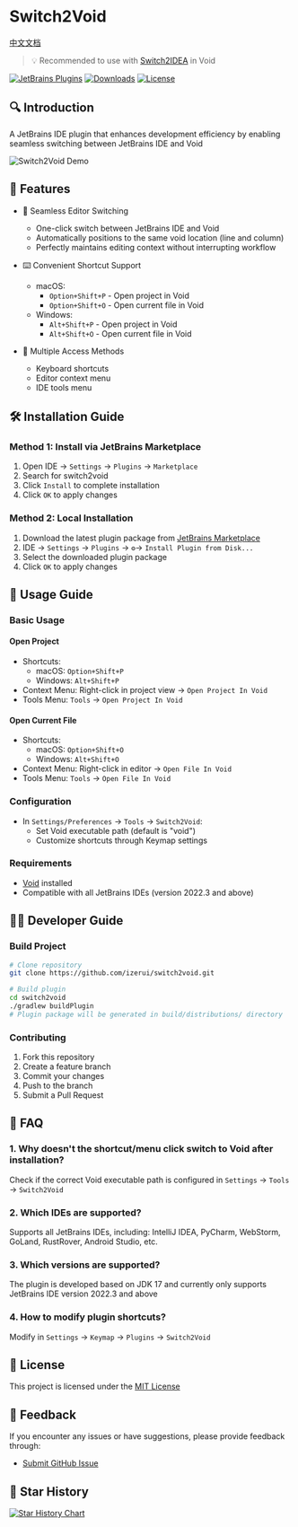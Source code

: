 # Switch2Void

[中文文档](README_zh.md)

> 💡 Recommended to use with [Switch2IDEA](https://github.com/qczone/switch2idea) in Void


[![JetBrains Plugins](https://img.shields.io/jetbrains/plugin/v/27932-switch2void?label=JetBrains%20Marketplace&style=for-the-badge&logo=intellij-idea)](https://plugins.jetbrains.com/plugin/27932-switch2void)
[![Downloads](https://img.shields.io/jetbrains/plugin/d/27932-switch2void?style=for-the-badge&logo=intellij-idea)](https://plugins.jetbrains.com/plugin/27932-switch2void)
[![License](https://img.shields.io/badge/license-MIT-blue.svg?style=for-the-badge)](LICENSE)

## 🔍 Introduction
A JetBrains IDE plugin that enhances development efficiency by enabling seamless switching between JetBrains IDE and Void

![Switch2Void Demo](images/switch-show.gif)

## 🌟 Features

- 🚀 Seamless Editor Switching
  - One-click switch between JetBrains IDE and Void
  - Automatically positions to the same void location (line and column)
  - Perfectly maintains editing context without interrupting workflow

- ⌨️ Convenient Shortcut Support
  - macOS:
    - `Option+Shift+P` - Open project in Void
    - `Option+Shift+O` - Open current file in Void
  - Windows:
    - `Alt+Shift+P` - Open project in Void
    - `Alt+Shift+O` - Open current file in Void

- 🔧 Multiple Access Methods
  - Keyboard shortcuts
  - Editor context menu
  - IDE tools menu

## 🛠️ Installation Guide

### Method 1: Install via JetBrains Marketplace
1. Open IDE → `Settings` → `Plugins` → `Marketplace`
2. Search for switch2void
3. Click `Install` to complete installation
4. Click `OK` to apply changes

### Method 2: Local Installation
1. Download the latest plugin package from [JetBrains Marketplace](https://plugins.jetbrains.com/plugin/27932-switch2void)
2. IDE → `Settings` → `Plugins` → `⚙️`→ `Install Plugin from Disk...`
3. Select the downloaded plugin package
4. Click `OK` to apply changes


## 🚀 Usage Guide

### Basic Usage

#### Open Project
- Shortcuts:
  - macOS: `Option+Shift+P` 
  - Windows: `Alt+Shift+P`
- Context Menu: Right-click in project view → `Open Project In Void`
- Tools Menu: `Tools` → `Open Project In Void`

#### Open Current File
- Shortcuts:
  - macOS: `Option+Shift+O` 
  - Windows: `Alt+Shift+O`
- Context Menu: Right-click in editor → `Open File In Void`
- Tools Menu: `Tools` → `Open File In Void`

### Configuration
- In `Settings/Preferences` → `Tools` → `Switch2Void`:
  - Set Void executable path (default is "void")
  - Customize shortcuts through Keymap settings

### Requirements
- [Void](https://voideditor.com) installed
- Compatible with all JetBrains IDEs (version 2022.3 and above)

## 🧑‍💻 Developer Guide

### Build Project
```bash
# Clone repository
git clone https://github.com/izerui/switch2void.git

# Build plugin
cd switch2void
./gradlew buildPlugin  
# Plugin package will be generated in build/distributions/ directory
```

### Contributing
1. Fork this repository
2. Create a feature branch
3. Commit your changes
4. Push to the branch
5. Submit a Pull Request

## 🙋 FAQ 

### 1. Why doesn't the shortcut/menu click switch to Void after installation?
Check if the correct Void executable path is configured in `Settings` → `Tools` → `Switch2Void`

### 2. Which IDEs are supported?
Supports all JetBrains IDEs, including: IntelliJ IDEA, PyCharm, WebStorm, GoLand, RustRover, Android Studio, etc.

### 3. Which versions are supported?
The plugin is developed based on JDK 17 and currently only supports JetBrains IDE version 2022.3 and above

### 4. How to modify plugin shortcuts?
Modify in `Settings` → `Keymap` → `Plugins` → `Switch2Void`

## 📄 License
This project is licensed under the [MIT License](LICENSE)


## 📮 Feedback
If you encounter any issues or have suggestions, please provide feedback through:
- [Submit GitHub Issue](https://github.com/qczone/switch2void/issues) 

## 🌟 Star History

[![Star History Chart](https://api.star-history.com/svg?repos=qczone/switch2void&type=Date)](https://star-history.com/#qczone/switch2void&Date)